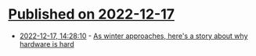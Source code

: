 # [Published on 2022-12-17](index.md)

* [2022-12-17, 14:28:10](https://news.ycombinator.com/item?id=34028014) - [As winter approaches, here's a story about why hardware is hard](https://twitter.com/tessalau/status/1604018884662951938)
